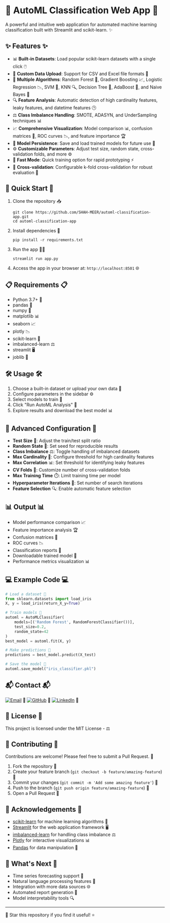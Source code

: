 # 🤖 AutoML Classification Web App 🔬

A powerful and intuitive web application for automated machine learning classification built with Streamlit and scikit-learn. ✨

## ✨ Features ✨

- 📊 **Built-in Datasets**: Load popular scikit-learn datasets with a single click 🖱️
- 📁 **Custom Data Upload**: Support for CSV and Excel file formats 📑
- 🧠 **Multiple Algorithms**: Random Forest 🌲, Gradient Boosting 📈, Logistic Regression 📉, SVM 🔄, KNN 🔍, Decision Tree 🌳, AdaBoost 🚀, and Naive Bayes 🎲
- 🔍 **Feature Analysis**: Automatic detection of high cardinality features, leaky features, and datetime features 🕒
- ⚖️ **Class Imbalance Handling**: SMOTE, ADASYN, and UnderSampling techniques 📊
- 📈 **Comprehensive Visualization**: Model comparison 📊, confusion matrices 🔢, ROC curves 📉, and feature importance 🏆
- 💾 **Model Persistence**: Save and load trained models for future use 🔄
- ⚙️ **Customizable Parameters**: Adjust test size, random state, cross-validation folds, and more ⚙️
- 🚀 **Fast Mode**: Quick training option for rapid prototyping ⚡
- 🔄 **Cross-validation**: Configurable k-fold cross-validation for robust evaluation 🎯

## 🚀 Quick Start 🚀

1. Clone the repository 📥
   ```
   git clone https://github.com/SHAH-MEER/automl-classification-app.git
   cd automl-classification-app
   ```
2. Install dependencies 🔧
   ```
   pip install -r requirements.txt
   ```
3. Run the app 🏃‍♂️
   ```
   streamlit run app.py
   ```
4. Access the app in your browser at: `http://localhost:8501` 🌐

## 📋 Requirements 📋

- Python 3.7+ 🐍
- pandas 🐼
- numpy 🔢
- matplotlib 📊
- seaborn 📈
- plotly 📉
- scikit-learn 🧠
- imbalanced-learn ⚖️
- streamlit 🖥️
- joblib 💾

## 🛠️ Usage 🛠️

1. Choose a built-in dataset or upload your own data 📁
2. Configure parameters in the sidebar ⚙️
3. Select models to train 🧠
4. Click "Run AutoML Analysis" 🚀
5. Explore results and download the best model 📊

## 🔧 Advanced Configuration 🔧

- **Test Size** 📏: Adjust the train/test split ratio
- **Random State** 🎲: Set seed for reproducible results
- **Class Imbalance** ⚖️: Toggle handling of imbalanced datasets
- **Max Cardinality** 🔢: Configure threshold for high cardinality features
- **Max Correlation** 📊: Set threshold for identifying leaky features
- **CV Folds** 📂: Customize number of cross-validation folds
- **Max Training Time** ⏱️: Limit training time per model
- **Hyperparameter Iterations** 🔄: Set number of search iterations
- **Feature Selection** 🔍: Enable automatic feature selection

## 📊 Output 📊

- Model performance comparison 📈
- Feature importance analysis 🏆
- Confusion matrices 🔢
- ROC curves 📉
- Classification reports 📝
- Downloadable trained model 💾
- Performance metrics visualization 📊

## 💻 Example Code 💻

```python
# Load a dataset 📁
from sklearn.datasets import load_iris
X, y = load_iris(return_X_y=True)

# Train models 🧠
automl = AutoMLClassifier(
    models=[('Random Forest', RandomForestClassifier())],
    test_size=0.2,
    random_state=42
)
best_model = automl.fit(X, y)

# Make predictions 🔮
predictions = best_model.predict(X_test)

# Save the model 💾
automl.save_model("iris_classifier.pkl")
```

## 📬 Contact 📬

[![Email](https://img.shields.io/badge/Email-shahmeershahzad67%40gmail.com-blue?style=flat-square&logo=gmail)](mailto:shahmeershahzad67@gmail.com) 📧
[![GitHub](https://img.shields.io/badge/GitHub-SHAH--MEER-black?style=flat-square&logo=github)](https://github.com/SHAH-MEER) 🐙
[![LinkedIn](https://img.shields.io/badge/LinkedIn-Shahmeer%20Shahzad-blue?style=flat-square&logo=linkedin)](https://www.linkedin.com/in/shahmeer-shahzad-790b67356/) 👔

## 📜 License 📜

This project is licensed under the MIT License - ⚖️

## 🤝 Contributing 🤝

Contributions are welcome! Please feel free to submit a Pull Request. 🙌

1. Fork the repository 🍴
2. Create your feature branch (`git checkout -b feature/amazing-feature`) 🌿
3. Commit your changes (`git commit -m 'Add some amazing feature'`) 💬
4. Push to the branch (`git push origin feature/amazing-feature`) 🚀
5. Open a Pull Request 📝

## 🙏 Acknowledgements 🙏

- [scikit-learn](https://scikit-learn.org/) for machine learning algorithms 🧠
- [Streamlit](https://streamlit.io/) for the web application framework 🖥️
- [imbalanced-learn](https://imbalanced-learn.org/) for handling class imbalance ⚖️
- [Plotly](https://plotly.com/) for interactive visualizations 📊
- [Pandas](https://pandas.pydata.org/) for data manipulation 🐼

## 🌟 What's Next 🌟

- Time series forecasting support 📅
- Natural language processing features 📝
- Integration with more data sources 🌐
- Automated report generation 📄
- Model interpretability tools 🔍

---

🌟 Star this repository if you find it useful! ⭐
